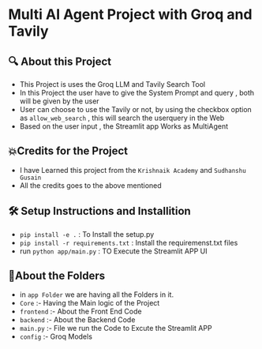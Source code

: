 # Multi AI Agent Project with Groq and Tavily
## 🔍 About this Project
- This Project is uses the Groq LLM and Tavily Search Tool
- In this Project the user have to  give the System Prompt  and query , both will be given by the user
- User  can choose to use the Tavily or not, by using the checkbox option as `allow_web_search` , this will search the userquery in the Web
- Based on the user input , the Streamlit app Works as MultiAgent 

## 💥Credits for the Project
- I have Learned this project from the `Krishnaik Academy` and `Sudhanshu Gusain`
- All the credits goes to the above mentioned 



## 🛠️ Setup Instructions and Installition
- `pip install -e .` : To Install the setup.py
- `pip install -r requirements.txt` : Install the requiremenst.txt files
- run `python app/main.py` : TO Execute the Streamlit APP UI



## 📂About the Folders
- in `app Folder` we are having all the Folders in it.
- `Core` :- Having the Main logic of the Project
- `frontend` :- About the Front End Code
- `backend` :- About the Backend Code
- `main.py` :- File we run the Code to Excute the Streamlit APP
- `config` :- Groq Models 
